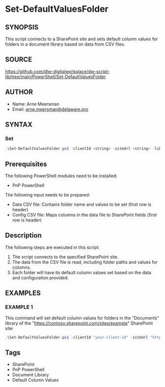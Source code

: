 # Set-DefaultValuesFolder

## SYNOPSIS

This script connects to a SharePoint site and sets default column values for folders in a document library based on data from CSV files.

## SOURCE

https://github.com/dlw-digitalworkplace/dw-script-lib/tree/main/PowerShell/Set-DefaultValuesFolder

## AUTHOR

- Name: Arne Meersman
- Email: arne.meersman@delaware.pro

## SYNTAX

### Set

```powershell
.\Set-DefaultValuesFolder.ps1 -clientId <string> -siteUrl <string> -libraryName <string> -pathToDataCsv <string> -pathToConfigCsv <string> -folderKey <string>
```

## Prerequisites

The following PowerShell modules need to be installed:

- PnP PowerShell

The following input needs to be prepared:

- Data CSV file: Contains folder name and values to be set (first row is header)
- Config CSV file: Maps columns in the data file to SharePoint fields (first row is header)

## Description

The following steps are executed in this script:

1.  The script connects to the specified SharePoint site.
2.  The data from the CSV file is read, including folder paths and values for columns.
3.  Each folder will have its default column values set based on the data and configuration provided.

## EXAMPLES

### EXAMPLE 1

This command will set default column values for folders in the "Documents" library of the "https://contoso.sharepoint.com/sites/example" SharePoint site:

```powershell
.\Set-DefaultValuesFolder.ps1 -clientId "your-client-id" -siteUrl "https://contoso.sharepoint.com/sites/example" -libraryName "Documents" -pathToDataCsv "defaultColumnValues.csv" -pathToConfigCsv "config.csv" -folderKey "folder"
```

## Tags

- SharePoint
- PnP PowerShell
- Document Library
- Default Column Values
